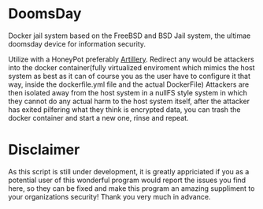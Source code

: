 # DoomsDay
Docker jail system based on the FreeBSD and BSD Jail system, the ultimae doomsday device for information security.

Utilize with a HoneyPot preferably [Artillery](https://github.com/BinaryDefense/artillery). Redirect any would be attackers into the docker container(fully virtualized enviroment which mimics the host system as best as it can of course you as the user have to configure it that way, inside the dockerfile.yml file and the actual DockerFile) Attackers are then isolated away from the host system in a nullFS style system in which they cannot do any actual harm to the host system itself, after the attacker has exited pilfering what they think is encrypted data, you can trash the docker container and start a new one, rinse and repeat.

# Disclaimer

As this script is still under development, it is greatly appriciated if you as a potential user of this wonderful program would report the issues you find here, so they can be fixed and make this program an amazing suppliment to your organizations security! Thank you very much in advance.
